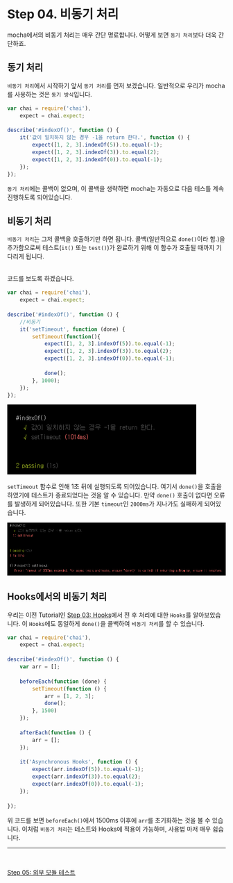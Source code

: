 # Step 04. 비동기 처리

mocha에서의 비동기 처리는 매우 간단 명료합니다. 어떻게 보면 `동기 처리`보다 더욱 간단하죠.


## 동기 처리
`비동기 처리`에서 시작하기 앞서 `동기 처리`를 먼저 보겠습니다. 일반적으로 우리가 mocha를 사용하는 것은 `동기 방식`입니다.

```javascript
var chai = require('chai'),
    expect = chai.expect;

describe('#indexOf()', function () {
    it('값이 일치하지 않는 경우 -1을 return 한다.', function () {
        expect([1, 2, 3].indexOf(5)).to.equal(-1);
        expect([1, 2, 3].indexOf(3)).to.equal(2);
        expect([1, 2, 3].indexOf(0)).to.equal(-1);
    });
});
```

`동기 처리`에는 콜백이 없으며, 이 콜백을 생략하면 mocha는 자동으로 다음 테스틀 계속 진행하도록 되어있습니다.


## 비동기 처리

`비동기 처리`는 그저 콜백을 호출하기만 하면 됩니다. 콜백(일반적으로 `done()`이라 함.)을 추가함으로써 테스트(`it()` 또는 `test()`)가 완료하기 위해 이 함수가 호출될 때까지 기다리게 됩니다.

<br/>
코드를 보도록 하겠습니다.

```javascript
var chai = require('chai'),
    expect = chai.expect;

describe('#indexOf()', function () {
    //비동기
    it('setTimeout', function (done) {
        setTimeout(function(){
            expect([1, 2, 3].indexOf(5)).to.equal(-1);
            expect([1, 2, 3].indexOf(3)).to.equal(2);
            expect([1, 2, 3].indexOf(0)).to.equal(-1);

            done();
        }, 1000);
    });
});
```

![result01](./result_thumbnail_01.png)

`setTimeout` 함수로 인해 1초 뒤에 실행되도록 되어있습니다. 여기서 `done()`을 호출을 하였기에 테스트가 종료되었다는 것을 알 수 있습니다. 만약 `done()` 호출이 없다면 오류를 발생하게 되어있습니다. 또한 기본 `timeout`인 `2000ms`가 지나가도 실패하게 되어있습니다.

![result02](./result_thumbnail_02.png)


## Hooks에서의 비동기 처리

우리는 이전 Tutorial인 [Step 03: Hooks](https://github.com/kdydesign/Mocha-Tutorial/tree/master/step03-Hooks)에서 전 후 처리에 대한 `Hooks`를 알아보았습니다. 이 `Hooks`에도 동일하게 `done()`을 콜백하여 `비동기 처리`를 할 수 있습니다.

```javascript
var chai = require('chai'),
    expect = chai.expect;

describe('#indexOf()', function () {
    var arr = [];

    beforeEach(function (done) {
        setTimeout(function () {
            arr = [1, 2, 3];
            done();
        }, 1500)
    });

    afterEach(function () {
        arr = [];
    });

    it('Asynchronous Hooks', function () {
        expect(arr.indexOf(5)).to.equal(-1);
        expect(arr.indexOf(3)).to.equal(2);
        expect(arr.indexOf(0)).to.equal(-1);
    });

});
```

위 코드를 보면 `beforeEach()`에서 1500ms 이후에 `arr`를 초기화하는 것을 볼 수 있습니다. 이처럼 `비동기 처리`는 테스트와 Hooks에 적용이 가능하며, 사용법 마저 매우 쉽습니다.
  
- - - 

<br/>

[Step 05: 외부 모듈 테스트](https://github.com/kdydesign/Mocha-Tutorial/tree/master/step05-Import%20Modules)

